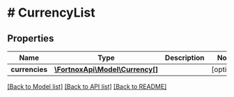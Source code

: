 # # CurrencyList

## Properties

Name | Type | Description | Notes
------------ | ------------- | ------------- | -------------
**currencies** | [**\FortnoxApi\Model\Currency[]**](Currency.md) |  | [optional]

[[Back to Model list]](../../README.md#models) [[Back to API list]](../../README.md#endpoints) [[Back to README]](../../README.md)
